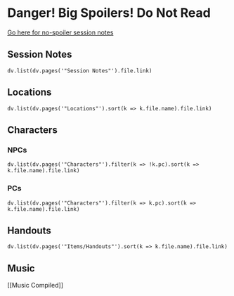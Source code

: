 # Danger! Big Spoilers! Do Not Read
[Go here for no-spoiler session notes](https://cos.nathanorick.com/no-spoilers/Campaign%20Notes.pdf)

## Session Notes
```dataviewjs
dv.list(dv.pages('"Session Notes"').file.link)
```
## Locations
```dataviewjs
dv.list(dv.pages('"Locations"').sort(k => k.file.name).file.link)
```
## Characters
### NPCs
```dataviewjs
dv.list(dv.pages('"Characters"').filter(k => !k.pc).sort(k => k.file.name).file.link)
```
### PCs
```dataviewjs
dv.list(dv.pages('"Characters"').filter(k => k.pc).sort(k => k.file.name).file.link)
```
## Handouts
```dataviewjs
dv.list(dv.pages('"Items/Handouts"').sort(k => k.file.name).file.link)
```
## Music
[[Music Compiled]]